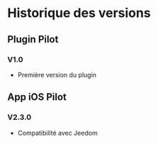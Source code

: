 # Historique des versions

## Plugin Pilot

### V1.0

- Première version du plugin

## App iOS Pilot

### V2.3.0

- Compatibilité avec Jeedom